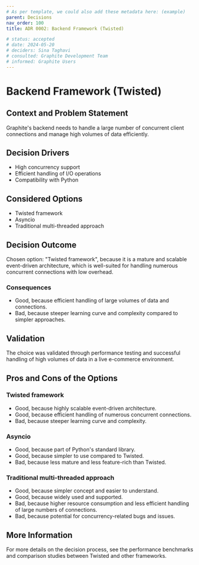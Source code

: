 ```yaml
---
# As per template, we could also add these metadata here: (example)
parent: Decisions
nav_order: 100
title: ADR 0002: Backend Framework (Twisted)

# status: accepted
# date: 2024-05-20
# deciders: Sina Taghavi
# consulted: Graphite Development Team
# informed: Graphite Users
---
```

# Backend Framework (Twisted)

## Context and Problem Statement

Graphite's backend needs to handle a large number of concurrent client connections and manage high volumes of data efficiently.

## Decision Drivers

* High concurrency support
* Efficient handling of I/O operations
* Compatibility with Python

## Considered Options

* Twisted framework
* Asyncio
* Traditional multi-threaded approach

## Decision Outcome

Chosen option: "Twisted framework", because it is a mature and scalable event-driven architecture, which is well-suited for handling numerous concurrent connections with low overhead.

### Consequences

* Good, because efficient handling of large volumes of data and connections.
* Bad, because steeper learning curve and complexity compared to simpler approaches.

## Validation

The choice was validated through performance testing and successful handling of high volumes of data in a live e-commerce environment.

## Pros and Cons of the Options

### Twisted framework

* Good, because highly scalable event-driven architecture.
* Good, because efficient handling of numerous concurrent connections.
* Bad, because steeper learning curve and complexity.

### Asyncio

* Good, because part of Python's standard library.
* Good, because simpler to use compared to Twisted.
* Bad, because less mature and less feature-rich than Twisted.

### Traditional multi-threaded approach

* Good, because simpler concept and easier to understand.
* Good, because widely used and supported.
* Bad, because higher resource consumption and less efficient handling of large numbers of connections.
* Bad, because potential for concurrency-related bugs and issues.

## More Information

For more details on the decision process, see the performance benchmarks and comparison studies between Twisted and other frameworks.
